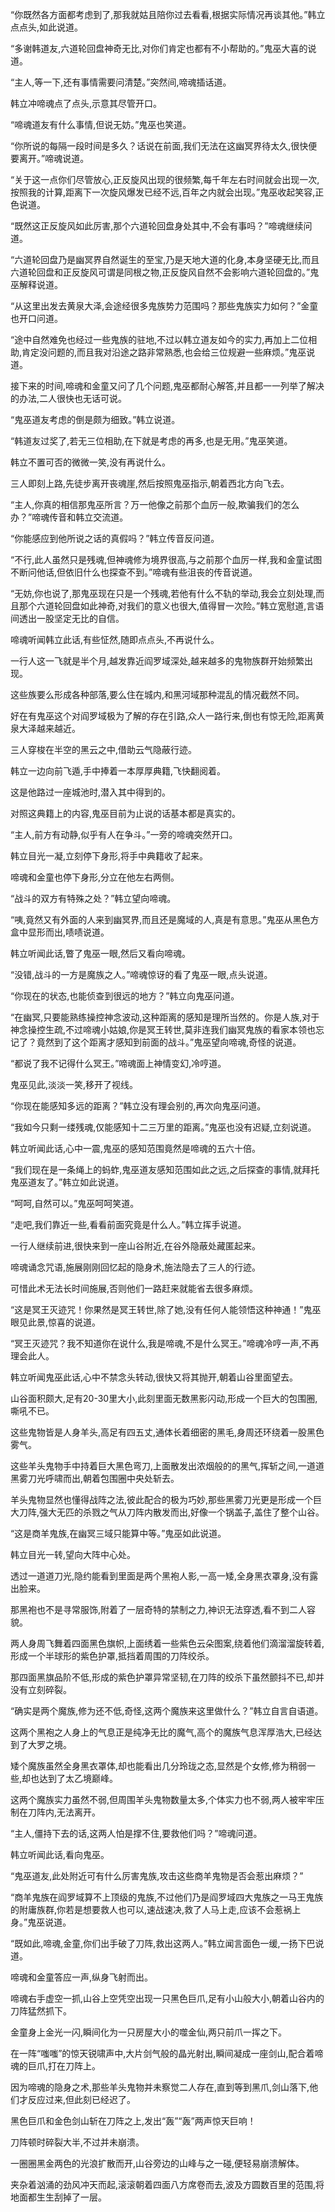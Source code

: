 
“你既然各方面都考虑到了,那我就姑且陪你过去看看,根据实际情况再谈其他。”韩立点点头,如此说道。

“多谢韩道友,六道轮回盘神奇无比,对你们肯定也都有不小帮助的。”鬼巫大喜的说道。

“主人,等一下,还有事情需要问清楚。”突然间,啼魂插话道。

韩立冲啼魂点了点头,示意其尽管开口。

“啼魂道友有什么事情,但说无妨。”鬼巫也笑道。

“你所说的每隔一段时间是多久？话说在前面,我们无法在这幽冥界待太久,很快便要离开。”啼魂说道。

“关于这一点你们尽管放心,正反旋风出现的很频繁,每千年左右时间就会出现一次,按照我的计算,距离下一次旋风爆发已经不远,百年之内就会出现。”鬼巫收起笑容,正色说道。

“既然这正反旋风如此厉害,那个六道轮回盘身处其中,不会有事吗？”啼魂继续问道。

“六道轮回盘乃是幽冥界自然诞生的至宝,乃是天地大道的化身,本身坚硬无比,而且六道轮回盘和正反旋风可谓是同根之物,正反旋风自然不会影响六道轮回盘的。”鬼巫解释说道。

“从这里出发去黄泉大泽,会途经很多鬼族势力范围吗？那些鬼族实力如何？”金童也开口问道。

“途中自然难免也经过一些鬼族的驻地,不过以韩立道友如今的实力,再加上二位相助,肯定没问题的,而且我对沿途之路非常熟悉,也会给三位规避一些麻烦。”鬼巫说道。

接下来的时间,啼魂和金童又问了几个问题,鬼巫都耐心解答,并且都一一列举了解决的办法,二人很快也无话可说。

“鬼巫道友考虑的倒是颇为细致。”韩立说道。

“韩道友过奖了,若无三位相助,在下就是考虑的再多,也是无用。”鬼巫笑道。

韩立不置可否的微微一笑,没有再说什么。

三人即刻上路,先徒步离开丧魂崖,然后按照鬼巫指示,朝着西北方向飞去。

“主人,你真的相信那鬼巫所言？万一他像之前那个血厉一般,欺骗我们的怎么办？”啼魂传音和韩立交流道。

“你能感应到他所说之话的真假吗？”韩立传音反问道。

“不行,此人虽然只是残魂,但神魂修为境界很高,与之前那个血厉一样,我和金童试图不断问他话,但依旧什么也探查不到。”啼魂有些沮丧的传音说道。

“无妨,你也说了,那鬼巫现在只是一个残魂,若他有什么不轨的举动,我会立刻处理,而且那个六道轮回盘如此神奇,对我们的意义也很大,值得冒一次险。”韩立宽慰道,言语间透出一股坚定无比的自信。

啼魂听闻韩立此话,有些怔然,随即点点头,不再说什么。

一行人这一飞就是半个月,越发靠近阎罗域深处,越来越多的鬼物族群开始频繁出现。

这些族要么形成各种部落,要么住在城内,和黑河域那种混乱的情况截然不同。

好在有鬼巫这个对阎罗域极为了解的存在引路,众人一路行来,倒也有惊无险,距离黄泉大泽越来越近。

三人穿梭在半空的黑云之中,借助云气隐蔽行迹。

韩立一边向前飞遁,手中捧着一本厚厚典籍,飞快翻阅着。

这是他路过一座城池时,潜入其中得到的。

对照这典籍上的内容,鬼巫目前为止说的话基本都是真实的。

“主人,前方有动静,似乎有人在争斗。”一旁的啼魂突然开口。

韩立目光一凝,立刻停下身形,将手中典籍收了起来。

啼魂和金童也停下身形,分立在他左右两侧。

“战斗的双方有特殊之处？”韩立望向啼魂。

“咦,竟然又有外面的人来到幽冥界,而且还是魔域的人,真是有意思。”鬼巫从黑色方盒中显形而出,啧啧说道。

韩立听闻此话,瞥了鬼巫一眼,然后又看向啼魂。

“没错,战斗的一方是魔族之人。”啼魂惊讶的看了鬼巫一眼,点头说道。

“你现在的状态,也能侦查到很远的地方？”韩立向鬼巫问道。

“在幽冥,只要能熟练操控神念波动,这种距离的感知是理所当然的。你是人族,对于神念操控生疏,不过啼魂小姑娘,你是冥王转世,莫非连我们幽冥鬼族的看家本领也忘记了？竟然到了这个距离才感知到前面的战斗。”鬼巫望向啼魂,奇怪的说道。

“都说了我不记得什么冥王。”啼魂面上神情变幻,冷哼道。

鬼巫见此,淡淡一笑,移开了视线。

“你现在能感知多远的距离？”韩立没有理会别的,再次向鬼巫问道。

“我如今只剩一缕残魂,仅能感知十二三万里的距离。”鬼巫也没有迟疑,立刻说道。

韩立听闻此话,心中一震,鬼巫的感知范围竟然是啼魂的五六十倍。

“我们现在是一条绳上的蚂蚱,鬼巫道友感知范围如此之远,之后探查的事情,就拜托鬼巫道友了。”韩立如此说道。

“呵呵,自然可以。”鬼巫呵呵笑道。

“走吧,我们靠近一些,看看前面究竟是什么人。”韩立挥手说道。

一行人继续前进,很快来到一座山谷附近,在谷外隐蔽处藏匿起来。

啼魂诵念咒语,施展刚刚回忆起的隐身术,施法隐去了三人的行迹。

可惜此术无法长时间施展,否则他们一路赶来就能省去很多麻烦。

“这是冥王灭迹咒！你果然是冥王转世,除了她,没有任何人能领悟这种神通！”鬼巫眼见此景,惊喜的说道。

“冥王灭迹咒？我不知道你在说什么,我是啼魂,不是什么冥王。”啼魂冷哼一声,不再理会此人。

韩立听闻鬼巫此话,心中不禁念头转动,很快又将其抛开,朝着山谷里面望去。

山谷面积颇大,足有20-30里大小,此刻里面无数黑影闪动,形成一个巨大的包围圈,嘶吼不已。

这些鬼物皆是人身羊头,高足有四五丈,通体长着细密的黑毛,身周还环绕着一股黑色雾气。

这些羊头鬼物手中持着巨大黑色弯刀,上面散发出浓烟般的的黑气,挥斩之间,一道道黑雾刀光呼啸而出,朝着包围圈中央处斩去。

羊头鬼物显然也懂得战阵之法,彼此配合的极为巧妙,那些黑雾刀光更是形成一个巨大刀阵,强大无匹的杀戮之气从刀阵内散发而出,好像一个锅盖子,盖住了整个山谷。

“这是商羊鬼族,在幽冥三域只能算中等。”鬼巫如此说道。

韩立目光一转,望向大阵中心处。

透过一道道刀光,隐约能看到里面是两个黑袍人影,一高一矮,全身黑衣罩身,没有露出脸来。

那黑袍也不是寻常服饰,附着了一层奇特的禁制之力,神识无法穿透,看不到二人容貌。

两人身周飞舞着四面黑色旗帜,上面绣着一些紫色云朵图案,绕着他们滴溜溜旋转着,形成一个半球形的紫色护罩,抵挡着周围的刀阵绞杀。

那四面黑旗品阶不低,形成的紫色护罩异常坚韧,在刀阵的绞杀下虽然颤抖不已,却并没有立刻碎裂。

“确实是两个魔族,修为还不低,奇怪,这两个魔族来这里做什么？”韩立自言自语道。

这两个黑袍之人身上的气息正是纯净无比的魔气,高个的魔族气息浑厚浩大,已经达到了大罗之境。

矮个魔族虽然全身黑衣罩体,却也能看出几分玲珑之态,显然是个女修,修为稍弱一些,却也达到了太乙境巅峰。

这两个魔族实力虽然不弱,但周围羊头鬼物数量太多,个体实力也不弱,两人被牢牢压制在刀阵内,无法离开。

“主人,僵持下去的话,这两人怕是撑不住,要救他们吗？”啼魂问道。

韩立听闻此话,看向鬼巫。

“鬼巫道友,此处附近可有什么厉害鬼族,攻击这些商羊鬼物是否会惹出麻烦？”

“商羊鬼族在阎罗域算不上顶级的鬼族,不过他们乃是阎罗域四大鬼族之一马王鬼族的附庸族群,你若是想要救人也可以,速战速决,救了人马上走,应该不会惹祸上身。”鬼巫说道。

“既如此,啼魂,金童,你们出手破了刀阵,救出这两人。”韩立闻言面色一缓,一扬下巴说道。

啼魂和金童答应一声,纵身飞射而出。

啼魂右手虚空一抓,山谷上空凭空出现一只黑色巨爪,足有小山般大小,朝着山谷内的刀阵猛然抓下。

金童身上金光一闪,瞬间化为一只房屋大小的噬金仙,两只前爪一挥之下。

在一阵“嗤嗤”的惊天锐啸声中,大片剑气般的晶光射出,瞬间凝成一座剑山,配合着啼魂的巨爪,打在刀阵上。

因为啼魂的隐身之术,那些羊头鬼物并未察觉二人存在,直到等到黑爪,剑山落下,他们才反应过来,但此刻已经迟了。

黑色巨爪和金色剑山斩在刀阵之上,发出“轰”“轰”两声惊天巨响！

刀阵顿时碎裂大半,不过并未崩溃。

一圈圈黑金两色的光浪扩散而开,山谷旁边的山峰与之一碰,便轻易崩溃解体。

夹杂着汹涌的劲风冲天而起,滚滚朝着四面八方席卷而去,波及方圆数百里的范围,将地面都生生刮掉了一层。